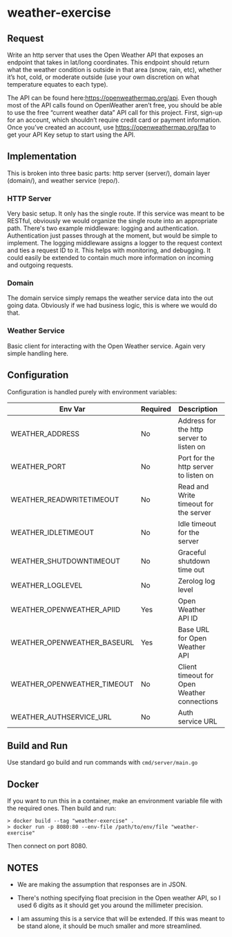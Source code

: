 # weather-exercise

## Request
Write an http server that uses the Open Weather API that exposes an endpoint that takes in lat/long coordinates. This endpoint should return what the weather condition is outside in that area (snow, rain, etc), whether it’s hot, cold, or moderate outside (use your own discretion on what temperature equates to each type).

The API can be found here:https://openweathermap.org/api. Even though most of the API calls found on OpenWeather aren’t free, you should be able to use the free “current weather data” API call for this project.  First, sign-up for an account, which shouldn’t require credit card or payment information.  Once you’ve created an account, use https://openweathermap.org/faq to get your API Key setup to start using the API.

## Implementation
This is broken into three basic parts: http server (server/), domain layer (domain/), and weather service (repo/).

### HTTP Server
Very basic setup.  It only has the single route.  If this service was meant to be RESTful, obviously we would organize the single route into an appropriate path.
There's two example middleware: logging and authentication.  Authentication just passes through at the moment, but would be simple to implement.  The logging middleware assigns a logger to the request context and ties a request ID to it.  This helps with monitoring, and debugging.  It could easily be extended to contain much more information on incoming and outgoing requests.

### Domain
The domain service simply remaps the weather service data into the out going data.  Obviously if we had business logic, this is where we would do that.

### Weather Service
Basic client for interacting with the Open Weather service.  Again very simple handling here.


## Configuration
Configuration is handled purely with environment variables:

| Env Var | Required | Description | Default |
| ------- | -------- | ----------- | ------- |
| WEATHER_ADDRESS | No | Address for the http server to listen on | 0.0.0.0 |
| WEATHER_PORT | No | Port for the http server to listen on | 80 |
| WEATHER_READWRITETIMEOUT | No | Read and Write timeout for the server | 20s |
| WEATHER_IDLETIMEOUT | No | Idle timeout for the server | 75s |
| WEATHER_SHUTDOWNTIMEOUT | No | Graceful shutdown time out | 20s |
| WEATHER_LOGLEVEL | No | Zerolog log level | info |
| WEATHER_OPENWEATHER_APIID | Yes | Open Weather API ID | |
| WEATHER_OPENWEATHER_BASEURL | Yes | Base URL for Open Weather API | |
| WEATHER_OPENWEATHER_TIMEOUT | No | Client timeout for Open Weather connections | 5s |
| WEATHER_AUTHSERVICE_URL | No | Auth service URL | http://some.auth.com |


## Build and Run
Use standard go build and run commands with `cmd/server/main.go`

## Docker
If you want to run this in a container, make an environment variable file with the required ones.  Then build and run:
```
> docker build --tag "weather-exercise" .
> docker run -p 8080:80 --env-file /path/to/env/file "weather-exercise"
```
Then connect on port 8080.

## NOTES

* We are making the assumption that responses are in JSON.

* There's nothing specifying float precision in the Open weather API, so I used 6 digits as it should get you around the millimeter precision.

* I am assuming this is a service that will be extended.  If this was meant to be stand alone, it should be much smaller and more streamlined.